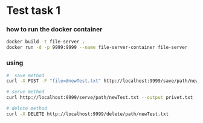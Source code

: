 # Test task 1

### how to run the docker container
```bash
docker build -t file-server .
docker run -d -p 9999:9999 --name file-server-container file-server
```

### using
```bash
#  save method
curl -X POST -F "file=@newTest.txt" http://localhost:9999/save/path/newTest.txt

# serve method
curl http://localhost:9999/serve/path/newTest.txt --output privet.txt

# delete method
curl -X DELETE http://localhost:9999/delete/path/newTest.txt
```
  
